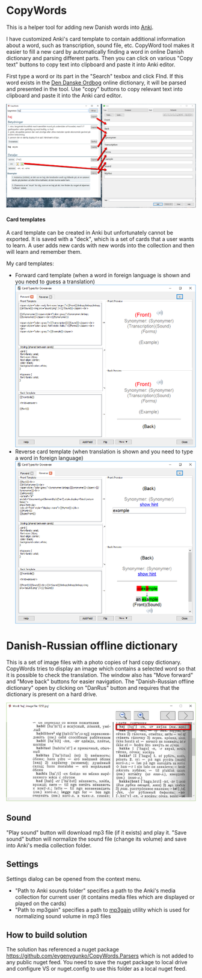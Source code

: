 # CopyWords
This is a helper tool for adding new Danish words into [Anki](http://ankisrs.net/).

I have customized Anki's card template to contain additional information about a word, such as transcription, sound file, etc. CopyWord tool makes it easier to fill a new card by automatically finding a word in online Danish dictionary and parsing different parts. Then you can click on various "Copy text" buttons to copy text into clipboard and paste it into Anki editor.

First type a word or its part in the "Search" texbox and click FInd. If this word exists in the [Den Danske Ordbog](http://ordnet.dk/ddo/) online dictionary, it will be parsed and presented in the tool.
Use "copy" buttons to copy relevant text into clipboard and paste it into the Anki card editor.

![Copy word parts into Anki](https://raw.githubusercontent.com/evgenygunko/CopyWords/master/img/Copy_word_parts.png)

#### Card templates
A card template can be created in Anki but unfortunately cannot be exported. It is saved with a "deck", which is a set of cards that a user wants to learn.
A user adds new cards with new words into the collection and then will learn and remember them.

My card templates:
- Forward card template (when a word in foreign language is shown and you need to guess a translation) ![Forward card](https://raw.githubusercontent.com/evgenygunko/CopyWords/master/img/Card_template_forward.png)
- Reverse card template (when translation is shown and you need to type a word in foreign language) ![Reverse card](https://raw.githubusercontent.com/evgenygunko/CopyWords/master/img/Card_template_reverse.png)

# Danish-Russian offline dictionary
This is a set of image files with a photo copies of hard copy dictionary. CopyWords tries to display an image which contains a selected word so that it is possible to check the translation.
The window also has "Move forward" and "Move back" buttons for easier navigation.
The "Danish-Russian offline dictionary" open by clicking on "DanRus" button and requires that the dictionary is present on a hard drive.

![Danish-Russian dictionary](https://raw.githubusercontent.com/evgenygunko/CopyWords/master/img/Danish_Russian_dictionary.png)

## Sound
"Play sound" button will download mp3 file (if it exists) and play it.
"Save sound" button will normalize the sound file (change its volume) and save into Anki's media collection folder.

## Settings
Settings dialog can be opened from the context menu.
- "Path to Anki sounds folder" specifies a path to the Anki's media collection for current user (it contains media files which are displayed or played on the cards)
- "Path to mp3gain" specifies a path to [mp3gain](http://mp3gain.sourceforge.net/) utility which is used for normalizing sound volume in mp3 files

## How to build solution
The solution has referenced a nuget package https://github.com/evgenygunko/CopyWords.Parsers which is not added to any public nuget feed. You need to save the nuget package to local drive and configure VS or nuget.config to use this folder as a local nuget feed.